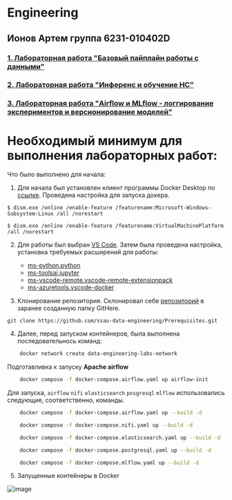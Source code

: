 # Engineering

## Ионов Артем группа 6231-010402D

### [1. Лабораторная работа "Базовый пайплайн работы с данными"]()

### [2. Лабораторная работа "Инференс и обучение НС"]()

### [3. Лабораторная работа "Airflow и MLflow - логгирование экспериментов и версионирование моделей"]()

# Необходимый минимум для выполнения лабораторных работ:

Что было выполнено для начала:

1. Для начала был установлен клиент программы Docker Desktop по [ссылке](https://www.docker.com/products/docker-desktop/). Проведена настройка для запуска докера.
   
 ```
$ dism.exe /online /enable-feature /featurename:Microsoft-Windows-Subsystem-Linux /all /norestart
 ```

 ```
$ dism.exe /online /enable-feature /featurename:VirtualMachinePlatform /all /norestart
 ```
2. Для работы был выбран [VS Code](https://code.visualstudio.com/insiders/). Затем была проведена настройка, установка требуемых расширений для работы:

   * [ms-python.python](https://marketplace.visualstudio.com/items?itemName=ms-python.python)
   * [ms-toolsai.jupyter](https://marketplace.visualstudio.com/items?itemName=ms-toolsai.jupyter)
   * [ms-vscode-remote.vscode-remote-extensionpack](https://marketplace.visualstudio.com/items?itemName=ms-vscode-remote.vscode-remote-extensionpack)
   * [ms-azuretools.vscode-docker](https://marketplace.visualstudio.com/items?itemName=ms-azuretools.vscode-docker)

3. Клонирование репозитория. Склонировал себе [репозиторий](https://github.com/ssau-data-engineering/Prerequisites.git ) в заранее созданную папку GitHere.

 ```
git clone https://github.com/ssau-data-engineering/Prerequisites.git 
 ```
4. Далее, перед запуском контейнеров, была выполнена последовательнось команд:


```bash
    docker network create data-engineering-labs-network
```

Подготавливка к запуску **Apache airflow**

```bash
    docker compose -f docker-compose.airflow.yaml up airflow-init
```

Для запуска, `airflow` `nifi` `elasticsearch` `posgresql` `mlflow` использовались следующие, соответственно, команды.

```bash
    docker compose -f docker-compose.airflow.yaml up --build -d
```    
    
```bash
    docker compose -f docker-compose.nifi.yaml up --build -d
```    
    
```bash
    docker compose -f docker-compose.elasticsearch.yaml up --build -d
```    
    
```bash
    docker compose -f docker-compose.postgresql.yaml up --build -d
```

```bash
    docker compose -f docker-compose.mlflow.yaml up --build -d
```

5. Запущенные контейнеры в Docker

![image](https://github.com/user-attachments/assets/41eaed57-c69b-4a4a-aa2f-3ba4910b417f)

   
